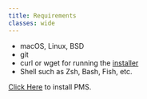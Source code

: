 ```yaml
---
title: Requirements
classes: wide
---
```


* macOS, Linux, BSD
* git
* curl or wget for running the [installer](/pms/install.html)
* Shell such as Zsh, Bash, Fish, etc.

[Click Here](/pms/install.html) to install PMS.
